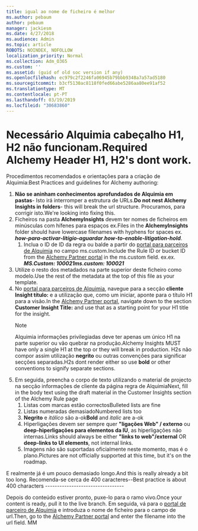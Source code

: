 ```yaml
---
title: igual ao nome de ficheiro é melhor
ms.author: pebaum
author: pebaum
manager: jackiesm
ms.date: 4/27/2018
ms.audience: Admin
ms.topic: article
ROBOTS: NOINDEX, NOFOLLOW
localization_priority: Normal
ms.collection: Adm_O365
ms.custom: ''
ms.assetid: (guid of old soc version if any)
ms.openlocfilehash: ec979c2f2246fa06945b79bbb9348a7a57ad5180
ms.sourcegitcommit: b3cf5130ac8118f0fed66abe5286aa80ee91af52
ms.translationtype: MT
ms.contentlocale: pt-PT
ms.lasthandoff: 03/19/2019
ms.locfileid: "30683860"
---
```

# <a name="required-alchemy-header-h1-h2s-dont-work"></a><span data-ttu-id="eca0b-102">Necessário Alquimia cabeçalho H1, H2 não funcionam.</span><span class="sxs-lookup"><span data-stu-id="eca0b-102">Required Alchemy Header H1, H2's dont work.</span></span>
<span data-ttu-id="eca0b-103">Procedimentos recomendados e orientações para a criação de Alquimia:</span><span class="sxs-lookup"><span data-stu-id="eca0b-103">Best Practices and guidelines for Alchemy authoring:</span></span>

1. <span data-ttu-id="eca0b-104">**Não se aninham conhecimentos aprofundados de Alquimia em pastas**- Isto irá interromper a estrutura de URLs.</span><span class="sxs-lookup"><span data-stu-id="eca0b-104">**Do not nest Alchemy Insights in folders**- this will break the url structure.</span></span> <span data-ttu-id="eca0b-105">Procuramos, para corrigir isto.</span><span class="sxs-lookup"><span data-stu-id="eca0b-105">We're looking into fixing this.</span></span>
1. <span data-ttu-id="eca0b-106">Ficheiros na pasta **AlchemyInsights** devem ter nomes de ficheiros em minúsculas com hífenes para espaços ex.</span><span class="sxs-lookup"><span data-stu-id="eca0b-106">Files in the **AlchemyInsights** folder should have lowercase filenames with hyphens for spaces ex.</span></span> <span data-ttu-id="eca0b-107">***how-para-activar-litígio-aguardar***.</span><span class="sxs-lookup"><span data-stu-id="eca0b-107">***how-to-enable-litigation-hold***.</span></span>
    1. <span data-ttu-id="eca0b-108">Inclua o ID de ID da regra ou balde a partir do [portal para parceiros de Alquimia](https://alchemyportal.azurewebsites.net) no campo ms.custom.</span><span class="sxs-lookup"><span data-stu-id="eca0b-108">Include the Rule ID or bucket ID from the [Alchemy Partner portal](https://alchemyportal.azurewebsites.net) in the ms.custom field.</span></span> <span data-ttu-id="eca0b-109">ex.</span><span class="sxs-lookup"><span data-stu-id="eca0b-109">ex.</span></span> <span data-ttu-id="eca0b-110">***MS.Custom: 100021***</span><span class="sxs-lookup"><span data-stu-id="eca0b-110">***ms.custom: 100021***</span></span>
1. <span data-ttu-id="eca0b-111">Utilize o resto dos metadados na parte superior deste ficheiro como modelo.</span><span class="sxs-lookup"><span data-stu-id="eca0b-111">Use the rest of the metadata at the top of this file as your template.</span></span>
1. <span data-ttu-id="eca0b-112">No [portal para parceiros de Alquimia](https://alchemyportal.azurewebsites.net), navegue para a secção **cliente Insight título:** e a utilização que, como um iniciar, aponte para o título H1 para a visão.</span><span class="sxs-lookup"><span data-stu-id="eca0b-112">In the [Alchemy Partner portal](https://alchemyportal.azurewebsites.net), navigate down to the section **Customer Insight Title:** and use that as a starting point for your H1 title for the insight.</span></span> 
    > [!NOTE]
    > <span data-ttu-id="eca0b-113">Alquimia informações privilegiadas deve ter apenas um único H1 na parte superior ou vão quebrar na produção.</span><span class="sxs-lookup"><span data-stu-id="eca0b-113">Alchemy Insights MUST have only a single H1 at the top or they will break in production.</span></span> <span data-ttu-id="eca0b-114">H2s não compor assim utilização **negrito** ou outras convenções para significar secções separadas.</span><span class="sxs-lookup"><span data-stu-id="eca0b-114">H2s dont render either so use **bold** or other conventions to signify separate sections.</span></span>
1. <span data-ttu-id="eca0b-115">Em seguida, preencha o corpo de texto utilizando o material de projecto na secção informações de cliente da página regra de Alquimia</span><span class="sxs-lookup"><span data-stu-id="eca0b-115">Next, fill in the body text using the draft material in the Customer Insights section of the Alchemy Rule page</span></span>
    1. <span data-ttu-id="eca0b-116">Listas com marcas estão correctos</span><span class="sxs-lookup"><span data-stu-id="eca0b-116">Bulleted lists are fine</span></span>
    1. <span data-ttu-id="eca0b-117">Listas numeradas demasiado</span><span class="sxs-lookup"><span data-stu-id="eca0b-117">Numbered lists too</span></span>
    1. <span data-ttu-id="eca0b-118">**Negrito** e *itálico* são a-ok</span><span class="sxs-lookup"><span data-stu-id="eca0b-118">**Bold** and *italic* are a-ok</span></span>
    1. <span data-ttu-id="eca0b-119">Hiperligações devem ser sempre quer **"ligações Web" / externo** ou **deep-hiperligações para elementos da IU**, as hiperligações não internas.</span><span class="sxs-lookup"><span data-stu-id="eca0b-119">Links should always be either **"links to web"/external** OR **deep-links to UI elements**, not internal links.</span></span>
    1. <span data-ttu-id="eca0b-120">Imagens não são suportadas oficialmente neste momento, mas é o plano.</span><span class="sxs-lookup"><span data-stu-id="eca0b-120">Pictures are not officially supported at this time, but it's on the roadmap.</span></span>

<span data-ttu-id="eca0b-121">E realmente já é um pouco demasiado longo.</span><span class="sxs-lookup"><span data-stu-id="eca0b-121">And this is really already a bit too long.</span></span> <span data-ttu-id="eca0b-122">Recomenda-se cerca de 400 caracteres--</span><span class="sxs-lookup"><span data-stu-id="eca0b-122">Best practice is about 400 characters ---------------------------------</span></span>

<span data-ttu-id="eca0b-123">Depois do conteúdo estiver pronto, puxe-lo para o ramo vivo.</span><span class="sxs-lookup"><span data-stu-id="eca0b-123">Once your content is ready, pull it to the live branch.</span></span> <span data-ttu-id="eca0b-124">Em seguida, vá para o [portal de parceiro de Alquimia](https://alchemyportal.azurewebsites.net) e introduza o nome de ficheiro para o campo de url.</span><span class="sxs-lookup"><span data-stu-id="eca0b-124">Then, go to the [Alchemy Partner portal](https://alchemyportal.azurewebsites.net) and enter the filename into the url field.</span></span> <span data-ttu-id="eca0b-125">M</span><span class="sxs-lookup"><span data-stu-id="eca0b-125">M</span></span>